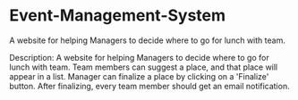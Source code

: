 # Event-Management-System
A website for helping Managers to decide where to go for lunch with team.

Description:
A website for helping Managers to decide where to go for lunch with team. Team members
can suggest a place, and that place will appear in a list. Manager can finalize a place by
clicking on a 'Finalize' button. After finalizing, every team member should get an email
notification.